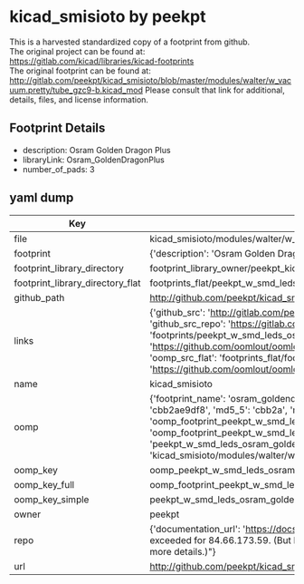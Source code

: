 # kicad_smisioto by peekpt  
This is a harvested standardized copy of a footprint from github.  
The original project can be found at:  
https://gitlab.com/kicad/libraries/kicad-footprints  
The original footprint can be found at:
http://gitlab.com/peekpt/kicad_smisioto/blob/master/modules/walter/w_vacuum.pretty/tube_gzc9-b.kicad_mod
Please consult that link for additional, details, files, and license information.  
## Footprint Details
* description: Osram Golden Dragon Plus  
* libraryLink: Osram_GoldenDragonPlus  
* number_of_pads: 3  
## yaml dump  
| Key | Value |  
| --- | --- |  
| file | kicad_smisioto/modules/walter/w_smd_leds.pretty/Osram_GoldenDragonPlus.kicad_mod |  
| footprint | {'description': 'Osram Golden Dragon Plus', 'libraryLink': 'Osram_GoldenDragonPlus', 'number_of_pads': 3} |  
| footprint_library_directory | footprint_library_owner/peekpt_kicad_smisioto |  
| footprint_library_directory_flat | footprints_flat/peekpt_w_smd_leds_osram_goldendragonplus/working |  
| github_path | http://github.com/peekpt/kicad_smisioto/blob/master/modules/walter/w_smd_leds.pretty/Osram_GoldenDragonPlus.kicad_mod |  
| links | {'github_src': 'http://gitlab.com/peekpt/kicad_smisioto/blob/master/modules/walter/w_vacuum.pretty/tube_gzc9-b.kicad_mod', 'github_src_repo': 'https://gitlab.com/kicad/libraries/kicad-footprints', 'oomp_bot': 'footprints/peekpt_w_smd_leds_osram_goldendragonplus/working', 'oomp_bot_github': 'https://github.com/oomlout/oomlout_oomp_footprint_bot/tree/main/footprints/peekpt_w_smd_leds_osram_goldendragonplus/working', 'oomp_src_flat': 'footprints_flat/footprints_flat/peekpt_w_smd_leds_osram_goldendragonplus/working', 'oomp_src_flat_github': 'https://github.com/oomlout/oomlout_oomp_footprint_src/tree/main/footprints_flat/peekpt_w_smd_leds_osram_goldendragonplus/working'} |  
| name | kicad_smisioto |  
| oomp | {'footprint_name': 'osram_goldendragonplus', 'library_name': 'w_smd_leds', 'md5': 'cbb2ae9df8aaba2e688b644730ca97d2', 'md5_10': 'cbb2ae9df8', 'md5_5': 'cbb2a', 'md5_6': 'cbb2ae', 'oomp_key': 'oomp_peekpt_w_smd_leds_osram_goldendragonplus', 'oomp_key_extra': 'oomp_footprint_peekpt_w_smd_leds_osram_goldendragonplus', 'oomp_key_full': 'oomp_footprint_peekpt_w_smd_leds_osram_goldendragonplus_cbb2ae', 'oomp_key_simple': 'peekpt_w_smd_leds_osram_goldendragonplus', 'original_filename': 'kicad_smisioto/modules/walter/w_smd_leds.pretty/Osram_GoldenDragonPlus.kicad_mod', 'owner_name': 'peekpt'} |  
| oomp_key | oomp_peekpt_w_smd_leds_osram_goldendragonplus |  
| oomp_key_full | oomp_footprint_peekpt_w_smd_leds_osram_goldendragonplus |  
| oomp_key_simple | peekpt_w_smd_leds_osram_goldendragonplus |  
| owner | peekpt |  
| repo | {'documentation_url': 'https://docs.github.com/rest/overview/resources-in-the-rest-api#rate-limiting', 'message': "API rate limit exceeded for 84.66.173.59. (But here's the good news: Authenticated requests get a higher rate limit. Check out the documentation for more details.)"} |  
| url | http://github.com/peekpt/kicad_smisioto |  

